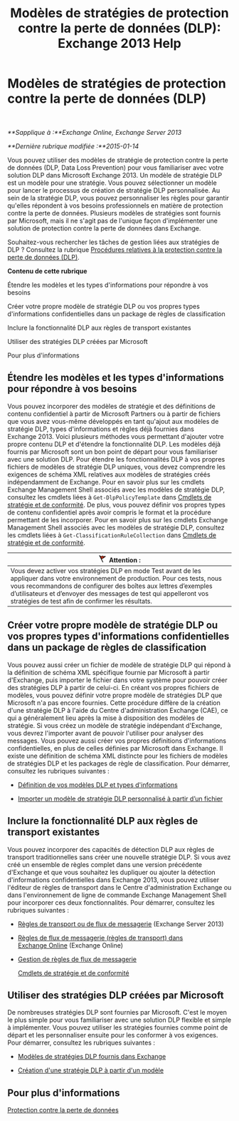 ﻿---
title: 'Modèles de stratégies de protection contre la perte de données (DLP): Exchange 2013 Help'
TOCTitle: Modèles de stratégies de protection contre la perte de données (DLP)
ms:assetid: c7b1a8e4-30d9-4409-85c5-f85ae023737d
ms:mtpsurl: https://technet.microsoft.com/fr-fr/library/JJ657730(v=EXCHG.150)
ms:contentKeyID: 50479152
ms.date: 04/24/2018
mtps_version: v=EXCHG.150
ms.translationtype: HT
---

# Modèles de stratégies de protection contre la perte de données (DLP)

 

_**Sapplique à :**Exchange Online, Exchange Server 2013_

_**Dernière rubrique modifiée :**2015-01-14_

Vous pouvez utiliser des modèles de stratégie de protection contre la perte de données (DLP, Data Loss Prevention) pour vous familiariser avec votre solution DLP dans Microsoft Exchange 2013. Un modèle de stratégie DLP est un modèle pour une stratégie. Vous pouvez sélectionner un modèle pour lancer le processus de création de stratégie DLP personnalisée. Au sein de la stratégie DLP, vous pouvez personnaliser les règles pour garantir qu'elles répondent à vos besoins professionnels en matière de protection contre la perte de données. Plusieurs modèles de stratégies sont fournis par Microsoft, mais il ne s'agit pas de l'unique façon d'implémenter une solution de protection contre la perte de données dans Exchange.

Souhaitez-vous rechercher les tâches de gestion liées aux stratégies de DLP ? Consultez la rubrique [Procédures relatives à la protection contre la perte de données (DLP)](dlp-procedures-exchange-2013-help.md).

**Contenu de cette rubrique**

Étendre les modèles et les types d'informations pour répondre à vos besoins

Créer votre propre modèle de stratégie DLP ou vos propres types d'informations confidentielles dans un package de règles de classification

Inclure la fonctionnalité DLP aux règles de transport existantes

Utiliser des stratégies DLP créées par Microsoft

Pour plus d'informations

## Étendre les modèles et les types d'informations pour répondre à vos besoins

Vous pouvez incorporer des modèles de stratégie et des définitions de contenu confidentiel à partir de Microsoft Partners ou à partir de fichiers que vous avez vous-même développés en tant qu'ajout aux modèles de stratégie DLP, types d'informations et règles déjà fournies dans Exchange 2013. Voici plusieurs méthodes vous permettant d'ajouter votre propre contenu DLP et d'étendre la fonctionnalité DLP. Les modèles déjà fournis par Microsoft sont un bon point de départ pour vous familiariser avec une solution DLP. Pour étendre les fonctionnalités DLP à vos propres fichiers de modèles de stratégie DLP uniques, vous devez comprendre les exigences de schéma XML relatives aux modèles de stratégies créés indépendamment de Exchange. Pour en savoir plus sur les cmdlets Exchange Management Shell associés avec les modèles de stratégie DLP, consultez les cmdlets liées à `Get-DlpPolicyTemplate` dans [Cmdlets de stratégie et de conformité](https://technet.microsoft.com/fr-fr/library/dd298082\(v=exchg.150\)). De plus, vous pouvez définir vos propres types de contenu confidentiel après avoir compris le format et la procédure permettant de les incorporer. Pour en savoir plus sur les cmdlets Exchange Management Shell associés avec les modèles de stratégie DLP, consultez les cmdlets liées à `Get-ClassificationRuleCollection` dans [Cmdlets de stratégie et de conformité](https://technet.microsoft.com/fr-fr/library/dd298082\(v=exchg.150\)).

<table>
<thead>
<tr class="header">
<th><img src="images/JJ673034.Caution(EXCHG.150).gif" title="Attention" alt="Attention" />Attention :</th>
</tr>
</thead>
<tbody>
<tr class="odd">
<td>Vous devez activer vos stratégies DLP en mode Test avant de les appliquer dans votre environnement de production. Pour ces tests, nous vous recommandons de configurer des boîtes aux lettres d’exemples d’utilisateurs et d’envoyer des messages de test qui appelleront vos stratégies de test afin de confirmer les résultats.</td>
</tr>
</tbody>
</table>


## Créer votre propre modèle de stratégie DLP ou vos propres types d'informations confidentielles dans un package de règles de classification

Vous pouvez aussi créer un fichier de modèle de stratégie DLP qui répond à la définition de schéma XML spécifique fournie par Microsoft à partir d'Exchange, puis importer le fichier dans votre système pour pouvoir créer des stratégies DLP à partir de celui-ci. En créant vos propres fichiers de modèles, vous pouvez définir votre propre modèle de stratégies DLP que Microsoft n'a pas encore fournies. Cette procédure diffère de la création d'une stratégie DLP à l'aide du Centre d'administration Exchange (CAE), ce qui a généralement lieu après la mise à disposition des modèles de stratégie. Si vous créez un modèle de stratégie indépendant d'Exchange, vous devrez l'importer avant de pouvoir l'utiliser pour analyser des messages. Vous pouvez aussi créer vos propres définitions d'informations confidentielles, en plus de celles définies par Microsoft dans Exchange. Il existe une définition de schéma XML distincte pour les fichiers de modèles de stratégies DLP et les packages de règle de classification. Pour démarrer, consultez les rubriques suivantes :

  -  
    [Définition de vos modèles DLP et types d'informations](define-your-own-dlp-templates-and-information-types-exchange-2013-help.md)

  -  
    [Importer un modèle de stratégie DLP personnalisé à partir d’un fichier](import-a-custom-dlp-policy-template-from-a-file-exchange-2013-help.md)

## Inclure la fonctionnalité DLP aux règles de transport existantes

Vous pouvez incorporer des capacités de détection DLP aux règles de transport traditionnelles sans créer une nouvelle stratégie DLP. Si vous avez créé un ensemble de règles complet dans une version précédente d'Exchange et que vous souhaitez les dupliquer ou ajouter la détection d'informations confidentielles dans Exchange 2013, vous pouvez utiliser l'éditeur de règles de transport dans le Centre d'administration Exchange ou dans l'environnement de ligne de commande Exchange Management Shell pour incorporer ces deux fonctionnalités. Pour démarrer, consultez les rubriques suivantes :

  -  
    [Règles de transport ou de flux de messagerie](mail-flow-rules-transport-rules-in-exchange-2013-exchange-2013-help.md) (Exchange Server 2013)

  -  
    [Règles de flux de messagerie (règles de transport) dans Exchange Online](https://technet.microsoft.com/fr-fr/library/jj919238\(v=exchg.150\)) (Exchange Online)

  -  
    [Gestion de règles de flux de messagerie](manage-mail-flow-rules-exchange-2013-help.md)
    
    [Cmdlets de stratégie et de conformité](https://technet.microsoft.com/fr-fr/library/dd298082\(v=exchg.150\))

## Utiliser des stratégies DLP créées par Microsoft

De nombreuses stratégies DLP sont fournies par Microsoft. C'est le moyen le plus simple pour vous familiariser avec une solution DLP flexible et simple à implémenter. Vous pouvez utiliser les stratégies fournies comme point de départ et les personnaliser ensuite pour les conformer à vos exigences. Pour démarrer, consultez les rubriques suivantes :

  - [Modèles de stratégies DLP fournis dans Exchange](dlp-policy-templates-supplied-in-exchange-exchange-2013-help.md)

  - [Création d'une stratégie DLP à partir d'un modèle](how-to-new-dlp-data-loss-prevention-policy-template.md)

## Pour plus d'informations

[Protection contre la perte de données](technical-overview-of-dlp-data-loss-prevention-in-exchange.md)

